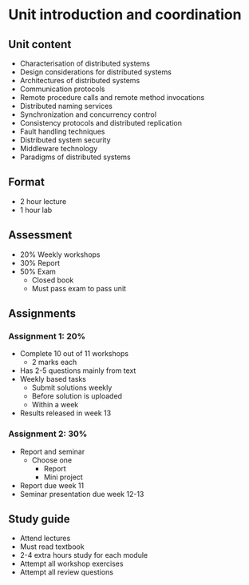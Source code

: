 # Unit introduction and coordination

## Unit content

- Characterisation of distributed systems
- Design considerations for distributed systems
- Architectures of distributed systems
- Communication protocols
- Remote procedure calls and remote method invocations
- Distributed naming services
- Synchronization and concurrency control
- Consistency protocols and distributed replication
- Fault handling techniques
- Distributed system security
- Middleware technology
- Paradigms of distributed systems

## Format

- 2 hour lecture
- 1 hour lab

## Assessment

- 20% Weekly workshops
- 30% Report
- 50% Exam
  - Closed book
  - Must pass exam to pass unit

## Assignments

### Assignment 1: 20%

- Complete 10 out of 11 workshops
  - 2 marks each
- Has 2-5 questions mainly from text
- Weekly based tasks
  - Submit solutions weekly
  - Before solution is uploaded
  - Within a week
- Results released in week 13

### Assignment 2: 30%

- Report and seminar
  - Choose one
    - Report
    - Mini project
- Report due week 11
- Seminar presentation due week 12-13

## Study guide

- Attend lectures
- Must read textbook
- 2-4 extra hours study for each module
- Attempt all workshop exercises
- Attempt all review questions